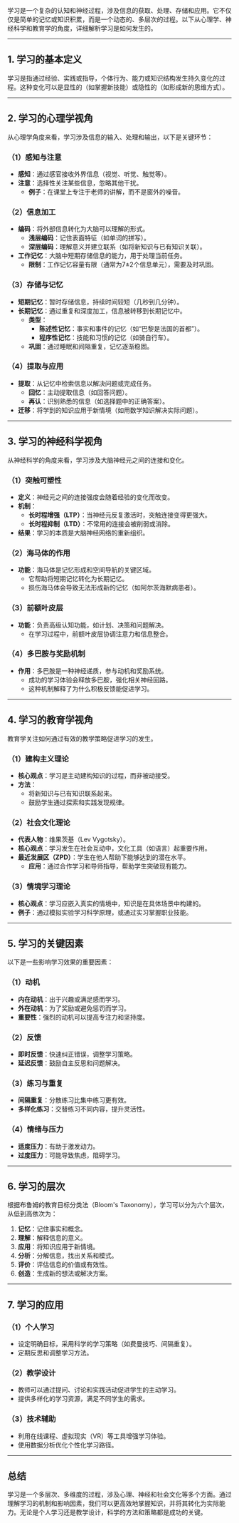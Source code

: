 学习是一个复杂的认知和神经过程，涉及信息的获取、处理、存储和应用。它不仅仅是简单的记忆或知识积累，而是一个动态的、多层次的过程。以下从心理学、神经科学和教育学的角度，详细解析学习是如何发生的。

---

## **1. 学习的基本定义**
学习是指通过经验、实践或指导，个体行为、能力或知识结构发生持久变化的过程。这种变化可以是显性的（如掌握新技能）或隐性的（如形成新的思维方式）。

---

## **2. 学习的心理学视角**
从心理学角度来看，学习涉及信息的输入、处理和输出，以下是关键环节：

### （1）**感知与注意**
- **感知**：通过感官接收外界信息（视觉、听觉、触觉等）。
- **注意**：选择性关注某些信息，忽略其他干扰。
  - **例子**：在课堂上专注于老师的讲解，而不是窗外的噪音。

### （2）**信息加工**
- **编码**：将外部信息转化为大脑可以理解的形式。
  - **浅层编码**：记住表面特征（如单词的拼写）。
  - **深层编码**：理解意义并建立联系（如将新知识与已有知识关联）。
- **工作记忆**：大脑中短期存储信息的能力，用于处理当前任务。
  - **限制**：工作记忆容量有限（通常为7±2个信息单元），需要及时巩固。

### （3）**存储与记忆**
- **短期记忆**：暂时存储信息，持续时间较短（几秒到几分钟）。
- **长期记忆**：通过重复和深度加工，信息被转移到长期记忆中。
  - **类型**：
    - **陈述性记忆**：事实和事件的记忆（如“巴黎是法国的首都”）。
    - **程序性记忆**：技能和习惯的记忆（如骑自行车）。
  - **巩固**：通过睡眠和间隔重复，记忆逐渐稳固。

### （4）**提取与应用**
- **提取**：从记忆中检索信息以解决问题或完成任务。
  - **回忆**：主动提取信息（如回答问题）。
  - **再认**：识别熟悉的信息（如选择题中的正确答案）。
- **迁移**：将学到的知识应用于新情境（如用数学知识解决实际问题）。

---

## **3. 学习的神经科学视角**
从神经科学的角度来看，学习涉及大脑神经元之间的连接和变化。

### （1）**突触可塑性**
- **定义**：神经元之间的连接强度会随着经验的变化而改变。
- **机制**：
  - **长时程增强（LTP）**：当神经元反复激活时，突触连接变得更强大。
  - **长时程抑制（LTD）**：不常用的连接会被削弱或消除。
- **结果**：学习的本质是大脑神经网络的重新组织。

### （2）**海马体的作用**
- **功能**：海马体是记忆形成和空间导航的关键区域。
  - 它帮助将短期记忆转化为长期记忆。
  - 损伤海马体会导致无法形成新的记忆（如阿尔茨海默病患者）。

### （3）**前额叶皮层**
- **功能**：负责高级认知功能，如计划、决策和问题解决。
  - 在学习过程中，前额叶皮层协调注意力和信息整合。

### （4）**多巴胺与奖励机制**
- **作用**：多巴胺是一种神经递质，参与动机和奖励系统。
  - 成功的学习体验会释放多巴胺，强化相关神经回路。
  - 这种机制解释了为什么积极反馈能促进学习。

---

## **4. 学习的教育学视角**
教育学关注如何通过有效的教学策略促进学习的发生。

### （1）**建构主义理论**
- **核心观点**：学习是主动建构知识的过程，而非被动接受。
- **方法**：
  - 将新知识与已有知识联系起来。
  - 鼓励学生通过探索和实践发现规律。

### （2）**社会文化理论**
- **代表人物**：维果茨基（Lev Vygotsky）。
- **核心观点**：学习发生在社会互动中，文化工具（如语言）起重要作用。
- **最近发展区（ZPD）**：学生在他人帮助下能够达到的潜在水平。
  - **应用**：通过合作学习和导师指导，帮助学生突破现有能力。

### （3）**情境学习理论**
- **核心观点**：学习应嵌入真实的情境中，知识是在具体场景中构建的。
- **例子**：通过模拟实验学习科学原理，或通过实习掌握职业技能。

---

## **5. 学习的关键因素**
以下是一些影响学习效果的重要因素：

### （1）**动机**
- **内在动机**：出于兴趣或满足感而学习。
- **外在动机**：为了奖励或避免惩罚而学习。
- **重要性**：强烈的动机可以提高专注力和坚持度。

### （2）**反馈**
- **即时反馈**：快速纠正错误，调整学习策略。
- **延迟反馈**：鼓励自主反思和问题解决。

### （3）**练习与重复**
- **间隔重复**：分散练习比集中练习更有效。
- **多样化练习**：交替练习不同内容，提升灵活性。

### （4）**情绪与压力**
- **适度压力**：有助于激发动力。
- **过度压力**：可能导致焦虑，阻碍学习。

---

## **6. 学习的层次**
根据布鲁姆的教育目标分类法（Bloom's Taxonomy），学习可以分为六个层次，从低到高依次为：

1. **记忆**：记住事实和概念。
2. **理解**：解释信息的意义。
3. **应用**：将知识应用于新情境。
4. **分析**：分解信息，找出关系和模式。
5. **评价**：评估信息的价值或有效性。
6. **创造**：生成新的想法或解决方案。

---

## **7. 学习的应用**
### （1）**个人学习**
- 设定明确目标，采用科学的学习策略（如费曼技巧、间隔重复）。
- 定期反思和调整学习方法。

### （2）**教学设计**
- 教师可以通过提问、讨论和实践活动促进学生的主动学习。
- 提供多样化的学习资源，满足不同学生的需求。

### （3）**技术辅助**
- 利用在线课程、虚拟现实（VR）等工具增强学习体验。
- 使用数据分析优化个性化学习路径。

---

## **总结**
学习是一个多层次、多维度的过程，涉及心理、神经和社会文化等多个方面。通过理解学习的机制和影响因素，我们可以更高效地掌握知识，并将其转化为实际能力。无论是个人学习还是教学设计，科学的方法和策略都是成功的关键。
